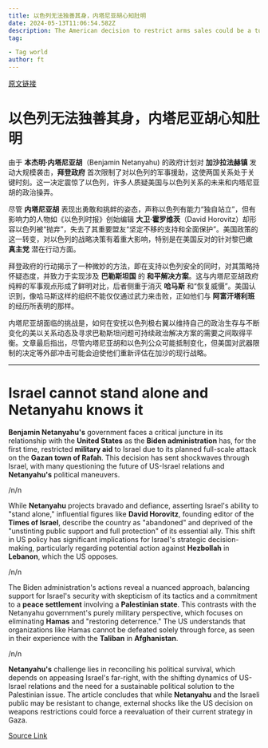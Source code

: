 ```yaml
---
title: 以色列无法独善其身，内塔尼亚胡心知肚明
date: 2024-05-13T11:06:54.582Z
description: The American decision to restrict arms sales could be a turning point in the US-Israel relationship
tag: 

- Tag world
author: ft
---
```


[原文链接](https://ft.com/content/7fa0f27e-a83e-4a27-88a4-80c111cc04f1)

# 以色列无法独善其身，内塔尼亚胡心知肚明

由于 **本杰明·内塔尼亚胡**（Benjamin Netanyahu) 的政府计划对 **加沙拉法赫镇** 发动大规模袭击，**拜登政府** 首次限制了对以色列的军事援助，这使两国关系处于关键时刻。这一决定震惊了以色列，许多人质疑美国与以色列关系的未来和内塔尼亚胡的政治操弄。

尽管 **内塔尼亚胡** 表现出勇敢和挑衅的姿态，声称以色列有能力“独自站立”，但有影响力的人物如《以色列时报》创始编辑 **大卫·霍罗维茨**（David Horovitz）却形容以色列被“抛弃”，失去了其重要盟友“坚定不移的支持和全面保护”。美国政策的这一转变，对以色列的战略决策有着重大影响，特别是在美国反对的针对黎巴嫩 **真主党** 潜在行动方面。

拜登政府的行动揭示了一种微妙的方法，即在支持以色列安全的同时，对其策略持怀疑态度，并致力于实现涉及 **巴勒斯坦国** 的 **和平解决方案**。这与内塔尼亚胡政府纯粹的军事观点形成了鲜明对比，后者侧重于消灭 **哈马斯** 和“恢复威慑”。美国认识到，像哈马斯这样的组织不能仅仅通过武力来击败，正如他们与 **阿富汗塔利班** 的经历所表明的那样。

内塔尼亚胡面临的挑战是，如何在安抚以色列极右翼以维持自己的政治生存与不断变化的美以关系动态及寻求巴勒斯坦问题可持续政治解决方案的需要之间取得平衡。文章最后指出，尽管内塔尼亚胡和以色列公众可能抵制变化，但美国对武器限制的决定等外部冲击可能会迫使他们重新评估在加沙的现行战略。

---

# Israel cannot stand alone and Netanyahu knows it

**Benjamin Netanyahu's** government faces a critical juncture in its relationship with the **United States** as the **Biden administration** has, for the first time, restricted **military aid** to Israel due to its planned full-scale attack on the **Gazan town of Rafah**. This decision has sent shockwaves through Israel, with many questioning the future of US-Israel relations and **Netanyahu's** political maneuvers. 

/n/n

While **Netanyahu** projects bravado and defiance, asserting Israel's ability to "stand alone," influential figures like **David Horovitz**, founding editor of the **Times of Israel**, describe the country as "abandoned" and deprived of the "unstinting public support and full protection" of its essential ally. This shift in US policy has significant implications for Israel's strategic decision-making, particularly regarding potential action against **Hezbollah** in **Lebanon**, which the US opposes. 

/n/n

The Biden administration's actions reveal a nuanced approach, balancing support for Israel's security with skepticism of its tactics and a commitment to a **peace settlement** involving a **Palestinian state**. This contrasts with the Netanyahu government's purely military perspective, which focuses on eliminating **Hamas** and "restoring deterrence." The US understands that organizations like Hamas cannot be defeated solely through force, as seen in their experience with the **Taliban** in **Afghanistan**. 

/n/n

**Netanyahu's** challenge lies in reconciling his political survival, which depends on appeasing Israel's far-right, with the shifting dynamics of US-Israel relations and the need for a sustainable political solution to the Palestinian issue. The article concludes that while **Netanyahu** and the Israeli public may be resistant to change, external shocks like the US decision on weapons restrictions could force a reevaluation of their current strategy in Gaza.

[Source Link](https://ft.com/content/7fa0f27e-a83e-4a27-88a4-80c111cc04f1)


